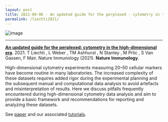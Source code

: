 ```yaml
---
layout: post
title: 2021-09-06 - An updated guide for the perplexed - cytometry in the high-dimensional era publishedin Nature Immunology
permalink: /liechti2021/
---
```


![image](https://user-images.githubusercontent.com/11766139/132227057-93345bef-efd2-45af-b6bf-4f1cec8399e2.png)

---

**[An updated guide for the perplexed: cytometry in the high-dimensional era](https://www.nature.com/articles/s41590-021-01006-z)**. 2021. T Liechti , L Weber , TM Ashhurst , N Stanley , M Prlic , S Van Gassen, F Mair. Nature Immunology (2021). **Nature Immunology**.

High-dimensional cytometry experiments measuring 20–50 cellular markers have become routine in many laboratories. The increased complexity of these datasets requires added rigor during the experimental planning and the subsequent manual and computational data analysis to avoid artefacts and misinterpretation of results. Here we discuss pitfalls frequently encountered during high-dimensional cytometry data analysis and aim to provide a basic framework and recommendations for reporting and analyzing these datasets.

See [paper](https://www.nature.com/articles/s41590-021-01006-z) and our associated [tutorials](https://immunedynamics.io/spectre/tutorials/).
